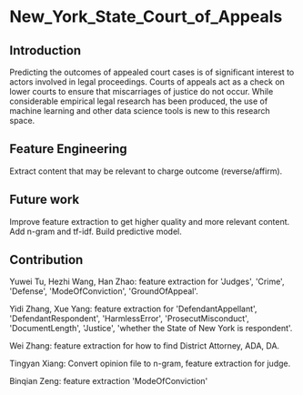 # New_York_State_Court_of_Appeals
## Introduction
Predicting the outcomes of appealed court cases is of significant interest to actors involved in legal proceedings. Courts of appeals act as a check on lower courts to ensure that miscarriages of justice do not occur. While considerable empirical legal research has been produced, the use of machine learning and other data science tools is new to this research space.

## Feature Engineering
Extract content that may be relevant to charge outcome (reverse/affirm).

## Future work
Improve feature extraction to get higher quality and more relevant content.
Add n-gram and tf-idf.
Build predictive model.

## Contribution
Yuwei Tu, Hezhi Wang, Han Zhao: feature extraction for 'Judges', 'Crime', 'Defense', 'ModeOfConviction', 'GroundOfAppeal'.

Yidi Zhang, Xue Yang: feature extraction for 'DefendantAppellant', 'DefendantRespondent', 'HarmlessError', 'ProsecutMisconduct', 'DocumentLength', 'Justice', 'whether the State of New York is respondent'.

Wei Zhang: feature extraction for how to find District Attorney, ADA, DA.

Tingyan Xiang: Convert opinion file to n-gram, feature extraction for judge.

Binqian Zeng: feature extraction 'ModeOfConviction'
